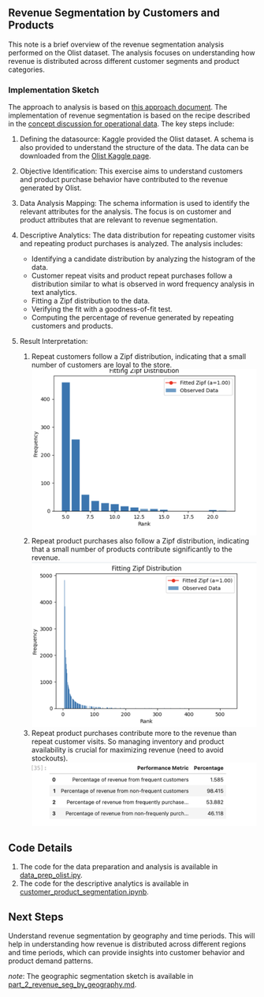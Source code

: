 ## Revenue Segmentation by Customers and Products

This note is a brief overview of the revenue segmentation analysis performed on the Olist dataset. The analysis focuses on understanding how revenue is distributed across different customer segments and product categories.

### Implementation Sketch
The approach to analysis is based on [this approach document](https://github.com/rajivsam/descriptive_analytics/blob/main/examples/olist_case_study/approach_to_analysis.md). The implementation of revenue segmentation is based on the recipe described in the [concept discussion for operational data](https://github.com/rajivsam/descriptive_analytics/blob/main/concept_discussion/operational_data_prep.md). The key steps include:

1. Defining the datasource: Kaggle provided the Olist dataset. A schema is also provided to understand the structure of the data. The data can be downloaded from the [Olist Kaggle page](https://www.kaggle.com/datasets/olistbr/brazilian-ecommerce).
2. Objective Identification: This exercise aims to understand customers and product purchase behavior have contributed to the revenue generated by Olist.
3. Data Analysis Mapping: The schema information is used to identify the relevant attributes for the analysis. The focus is on customer and product attributes that are relevant to revenue segmentation.
4. Descriptive Analytics: The data distribution for repeating customer visits and repeating product purchases is analyzed. The analysis includes:
   - Identifying a candidate distribution by analyzing the histogram of the data.
   - Customer repeat visits and product repeat purchases follow a distribution similar to what is observed in word frequency analysis in text analytics.
   - Fitting a Zipf distribution to the data.
   - Verifying the fit with a goodness-of-fit test.
   - Computing the percentage of revenue generated by repeating customers and products.

5. Result Interpretation: 
   1. Repeat customers follow a Zipf distribution, indicating that a small number of customers are loyal to the store.
   ![customer repeat visits](../../images/zipf_cust.png)
    2. Repeat product purchases also follow a Zipf distribution, indicating that a small number of products contribute significantly to the revenue.
   ![product repeat purchases](../../images/zipf_prod.png)
    3. Repeat product purchases contribute more to the revenue than repeat customer visits. So managing inventory and product availability is crucial for maximizing revenue (need to avoid stockouts).
   ![summary of revenue contribution](https://github.com/rajivsam/descriptive_analytics/blob/main/images/perf_summary_seg_cust_prod.png)



## Code Details
1. The code for the data preparation and analysis is available in [data_prep_olist.ipy](https://github.com/rajivsam/descriptive_analytics/blob/main/notebooks/data_prep_olist.ipynb).
2. The code for the descriptive analytics is available in [customer_product_segmentation.ipynb](https://github.com/rajivsam/descriptive_analytics/blob/main/notebooks/customer_product_segmentation.ipynb).

## Next Steps
Understand revenue segmentation by geography and time periods. This will help in understanding how revenue is distributed across different regions and time periods, which can provide insights into customer behavior and product demand patterns. 

*note*: The geographic segmentation sketch is available in [part_2_revenue_seg_by_geography.md](part_2_revenue_seg_by_geography.md).



[def]: ../../images/perf_summary_seg_cust_prod.png